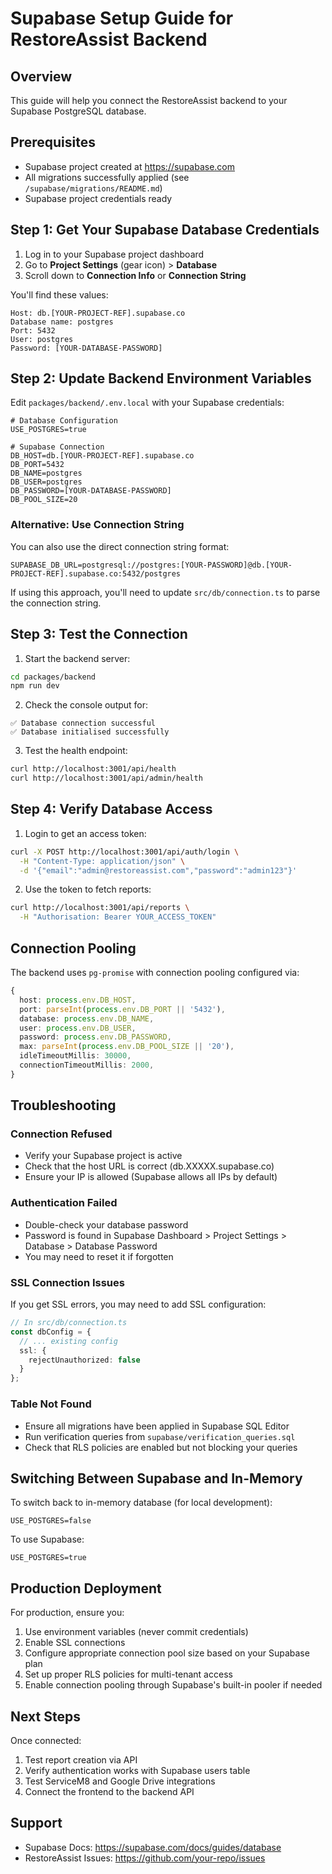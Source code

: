 # Supabase Setup Guide for RestoreAssist Backend

## Overview
This guide will help you connect the RestoreAssist backend to your Supabase PostgreSQL database.

## Prerequisites
- Supabase project created at https://supabase.com
- All migrations successfully applied (see `/supabase/migrations/README.md`)
- Supabase project credentials ready

## Step 1: Get Your Supabase Database Credentials

1. Log in to your Supabase project dashboard
2. Go to **Project Settings** (gear icon) > **Database**
3. Scroll down to **Connection Info** or **Connection String**

You'll find these values:

```
Host: db.[YOUR-PROJECT-REF].supabase.co
Database name: postgres
Port: 5432
User: postgres
Password: [YOUR-DATABASE-PASSWORD]
```

## Step 2: Update Backend Environment Variables

Edit `packages/backend/.env.local` with your Supabase credentials:

```env
# Database Configuration
USE_POSTGRES=true

# Supabase Connection
DB_HOST=db.[YOUR-PROJECT-REF].supabase.co
DB_PORT=5432
DB_NAME=postgres
DB_USER=postgres
DB_PASSWORD=[YOUR-DATABASE-PASSWORD]
DB_POOL_SIZE=20
```

### Alternative: Use Connection String

You can also use the direct connection string format:

```env
SUPABASE_DB_URL=postgresql://postgres:[YOUR-PASSWORD]@db.[YOUR-PROJECT-REF].supabase.co:5432/postgres
```

If using this approach, you'll need to update `src/db/connection.ts` to parse the connection string.

## Step 3: Test the Connection

1. Start the backend server:
```bash
cd packages/backend
npm run dev
```

2. Check the console output for:
```
✅ Database connection successful
✅ Database initialised successfully
```

3. Test the health endpoint:
```bash
curl http://localhost:3001/api/health
curl http://localhost:3001/api/admin/health
```

## Step 4: Verify Database Access

1. Login to get an access token:
```bash
curl -X POST http://localhost:3001/api/auth/login \
  -H "Content-Type: application/json" \
  -d '{"email":"admin@restoreassist.com","password":"admin123"}'
```

2. Use the token to fetch reports:
```bash
curl http://localhost:3001/api/reports \
  -H "Authorisation: Bearer YOUR_ACCESS_TOKEN"
```

## Connection Pooling

The backend uses `pg-promise` with connection pooling configured via:

```typescript
{
  host: process.env.DB_HOST,
  port: parseInt(process.env.DB_PORT || '5432'),
  database: process.env.DB_NAME,
  user: process.env.DB_USER,
  password: process.env.DB_PASSWORD,
  max: parseInt(process.env.DB_POOL_SIZE || '20'),
  idleTimeoutMillis: 30000,
  connectionTimeoutMillis: 2000,
}
```

## Troubleshooting

### Connection Refused
- Verify your Supabase project is active
- Check that the host URL is correct (db.XXXXX.supabase.co)
- Ensure your IP is allowed (Supabase allows all IPs by default)

### Authentication Failed
- Double-check your database password
- Password is found in Supabase Dashboard > Project Settings > Database > Database Password
- You may need to reset it if forgotten

### SSL Connection Issues
If you get SSL errors, you may need to add SSL configuration:

```typescript
// In src/db/connection.ts
const dbConfig = {
  // ... existing config
  ssl: {
    rejectUnauthorized: false
  }
};
```

### Table Not Found
- Ensure all migrations have been applied in Supabase SQL Editor
- Run verification queries from `supabase/verification_queries.sql`
- Check that RLS policies are enabled but not blocking your queries

## Switching Between Supabase and In-Memory

To switch back to in-memory database (for local development):

```env
USE_POSTGRES=false
```

To use Supabase:

```env
USE_POSTGRES=true
```

## Production Deployment

For production, ensure you:

1. Use environment variables (never commit credentials)
2. Enable SSL connections
3. Configure appropriate connection pool size based on your Supabase plan
4. Set up proper RLS policies for multi-tenant access
5. Enable connection pooling through Supabase's built-in pooler if needed

## Next Steps

Once connected:

1. Test report creation via API
2. Verify authentication works with Supabase users table
3. Test ServiceM8 and Google Drive integrations
4. Connect the frontend to the backend API

## Support

- Supabase Docs: https://supabase.com/docs/guides/database
- RestoreAssist Issues: https://github.com/your-repo/issues

